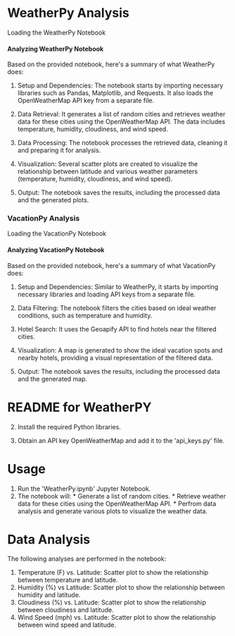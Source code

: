 # WeatherPy Analysis

Loading the WeatherPy Notebook




#### Analyzing WeatherPy Notebook

Based on the provided notebook, here's a summary of what WeatherPy does:

1. Setup and Dependencies: The notebook starts by importing necessary libraries such as Pandas, Matplotlib, and Requests. It also loads the OpenWeatherMap API key from a separate file.

2. Data Retrieval: It generates a list of random cities and retrieves weather data for these cities using the OpenWeatherMap API. The data includes temperature, humidity, cloudiness, and wind speed.

3. Data Processing: The notebook processes the retrieved data, cleaning it and preparing it for analysis.

4. Visualization: Several scatter plots are created to visualize the relationship between latitude and various weather parameters (temperature, humidity, cloudiness, and wind speed).

5. Output: The notebook saves the results, including the processed data and the generated plots.


### VacationPy Analysis

Loading the VacationPy Notebook




#### Analyzing VacationPy Notebook

Based on the provided notebook, here's a summary of what VacationPy does:

1. Setup and Dependencies: Similar to WeatherPy, it starts by importing necessary libraries and loading API keys from a separate file.

2. Data Filtering: The notebook filters the cities based on ideal weather conditions, such as temperature and humidity.

3. Hotel Search: It uses the Geoapify API to find hotels near the filtered cities.

4. Visualization: A map is generated to show the ideal vacation spots and nearby hotels, providing a visual representation of the filtered data.

5. Output: The notebook saves the results, including the processed data and the generated map.

# README for WeatherPY











2. Install the required Python libraries.


3. Obtain an API key OpenWeatherMap and add it to the 'api_keys.py' file.




# Usage

1. Run the 'WeatherPy.ipynb' Jupyter Notebook.
2. The notebook will:
       * Generate a list of random cities.
       * Retrieve weather data for these cities using the OpenWeatherMap API.
       * Perfrom data analysis and generate various plots to visualize the weather data.

# Data Analysis

The following analyses are performed in the notebook:

1. Temperature (F) vs. Latitude: Scatter plot to show the relationship between temperature and latitude.
2. Humidity (%) vs Latitude: Scatter plot to show the relationship between humidity and latitude.
3. Cloudiness (%) vs. Latitude: Scatter plot to show the relationship between cloudiness and latitude.
4. Wind Speed (mph) vs. Latitude: Scatter plot to show the relationship between wind speed and latitude.





